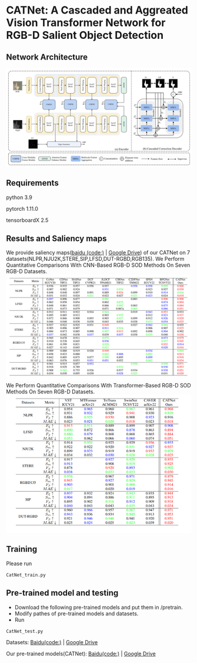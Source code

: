 # **CATNet: A Cascaded and Aggreated Vision Transformer Network for RGB-D Salient Object Detection**

## Network Architecture
![fig1.png](figs/Snipaste_2022-12-23_21-51-05.png)
## Requirements
python 3.9

pytorch 1.11.0

tensorboardX 2.5
## Results and Saliency maps
We provide saliency maps([baidu (code:)](https://note.youdao.com/) | [Google Drive](https://note.youdao.com/)) of our CATNet on 7 datasets(NLPR,NJU2K,STERE,SIP,LFSD,DUT-RGBD,RGB135).
We Perform Quantitative Comparisons  With CNN-Based RGB-D SOD
Methods On Seven  RGB-D Datasets.
![snipaste_2022-12-23_21-18-58.png](figs/Snipaste_2022-12-23_21-18-58.png)
We Perform Quantitative Comparisons  With Transformer-Based RGB-D SOD
Methods On Seven  RGB-D Datasets.
![snipaste_2022-12-23_21-18-50.png](figs/Snipaste_2022-12-23_21-18-50.png)
## Training
Please run 
```
CatNet_train.py
```
## Pre-trained model and testing
- Download the following pre-trained models and put them in /pretrain.
- Modify pathes of pre-trained models and datasets.
- Run 
```
CatNet_test.py
```
Datasets:
[Baidu(code:)](https://note.youdao.com/) | [Google Drive](https://note.youdao.com/)

Our pre-trained models(CATNet):
[Baidu(code:)](https://note.youdao.com/) | [Google Drive](https://note.youdao.com/)



